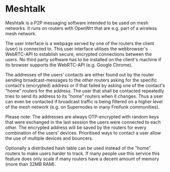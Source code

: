 # Meshtalk
Meshtalk is a P2P messaging software intended to be used on mesh networks.
It runs on routers with OpenWrt that are e.g. part of a wireless mesh network. 

The user interface is a webpage served by one of the routers the client (user) is connected to. This user interface utilises the webbrowser's WebRTC-API to establish secure, encrypted connections between the users. 
No third party software has to be installed on the client's machine if its browser supports the WebRTC-API (e.g. Google Chrome).

The addresses of the users' contacts are either found out by the router sending broadcast-messages to the other routers asking for the specific contact's (encrypted) address or if that failed by asking one of the contact's "home" routers for the address. The user that shall be contacted repeatedly tries to send its address to its "home" routers when it changes.
Thus a user can even be contacted if broadcast traffic is being filtered on a higher level of the mesh network (e.g. on Supernodes in many Freifunk communities).

Please note: The addresses are always OTP-encrypted with random keys that were exchanged in the last session the users were connected to each other. The encrypted address will be saved by the routers for every combination of the users' devices.
Prioritised ways to contact a user allow the use of multiple devices and bouncers.

Optionally a distributed hash table can be used instead of the "home" routers to make users harder to track. If many people use this service this feature does only scale if many routers have a decent amount of memory (more than 32MB RAM).
